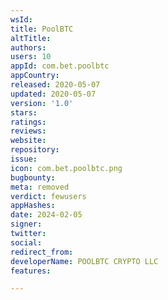 ```yaml
---
wsId: 
title: PoolBTC
altTitle: 
authors: 
users: 10
appId: com.bet.poolbtc
appCountry: 
released: 2020-05-07
updated: 2020-05-07
version: '1.0'
stars: 
ratings: 
reviews: 
website: 
repository: 
issue: 
icon: com.bet.poolbtc.png
bugbounty: 
meta: removed
verdict: fewusers
appHashes: 
date: 2024-02-05
signer: 
twitter: 
social: 
redirect_from: 
developerName: POOLBTC CRYPTO LLC
features: 

---
```


